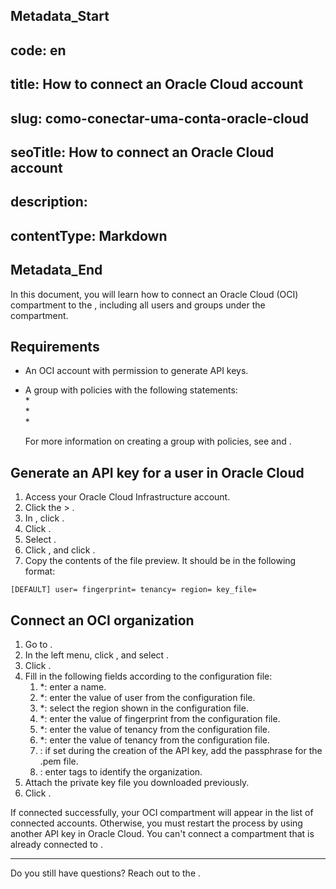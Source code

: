 ## Metadata_Start 
## code: en
## title: How to connect an Oracle Cloud account 
## slug: como-conectar-uma-conta-oracle-cloud 
## seoTitle: How to connect an Oracle Cloud account 
## description:  
## contentType: Markdown 
## Metadata_End
In this document, you will learn how to connect an Oracle Cloud (OCI) compartment to the , including all users and groups under the compartment.

## Requirements

* An OCI account with permission to generate API keys.  
* A group with policies with the following statements:  
    *   
    *   
    * 
    
    For more information on creating a group with policies, see  and .

## Generate an API key for a user in Oracle Cloud

1. Access your Oracle Cloud Infrastructure account.  
2. Click the  > .  
3. In , click .  
4. Click .  
5. Select .  
6. Click , and click .  
7. Copy the contents of the file preview. It should be in the following format:

`
[DEFAULT]
user=
fingerprint=
tenancy=
region=
key_file=
`

## Connect an OCI organization

1. Go to .  
2. In the left menu, click , and select .  
3. Click .  
4. Fill in the following fields according to the configuration file:  
   1. *: enter a name.  
   2. *: enter the value of user from the configuration file.  
   3. *: select the region shown in the configuration file.  
   4. *: enter the value of fingerprint from the configuration file.  
   5. *: enter the value of tenancy from the configuration file.  
   6. *: enter the value of tenancy from the configuration file.  
   7. : if set during the creation of the API key, add the passphrase for the .pem file.  
   8. : enter tags to identify the organization.  
5. Attach the private key file you downloaded previously.  
6. Click .

If connected successfully, your OCI compartment will appear in the list of connected accounts. Otherwise, you must restart the process by using another API key in Oracle Cloud. You can't connect a compartment that is already connected to .

---

Do you still have questions? Reach out to the .

